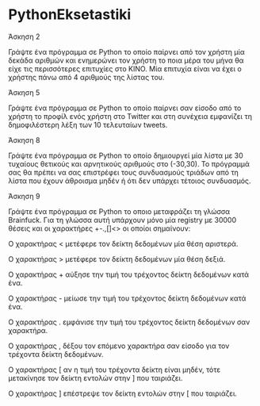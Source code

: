 # PythonEksetastiki

Άσκηση 2

Γράψτε ένα πρόγραμμα σε Python το οποίο παίρνει από τον χρήστη μία δεκάδα αριθμών και ενημερώνει τον χρήστη το ποια μέρα του μήνα θα είχε τις περισσότερες επιτυχίες στο KINO. 
Μία επιτυχία είναι να έχει ο χρήστης πάνω από 4 αριθμούς της λίστας του.

Άσκηση 5

Γράψτε ένα πρόγραμμα σε Python το οποίο παίρνει σαν είσοδο από το χρήστη το προφίλ ενός χρήστη στο Twitter και στη συνέχεια εμφανίζει τη δημοφιλέστερη λέξη των 10 τελευταίων tweets.

Άσκηση 8

Γράψτε ένα πρόγραμμα σε Python το οποίο δημιουργεί μία λίστα με 30 τυχαίους θετικούς και αρνητικούς αριθμούς στο (-30,30). 
Το πρόγραμμά σας θα πρέπει να σας επιστρέφει τους συνδυασμούς τριάδων από τη λίστα που έχουν άθροισμα μηδέν ή ότι δεν υπάρχει τέτοιος συνδυασμός.

Άσκηση 9

Γράψτε ένα πρόγραμμα σε Python το οποιο μεταφράζει τη γλώσσα Brainfuck. Για τη γλώσσα αυτή υπάρχουν μόνο μία registry με 30000 θέσεις και οι χαρακτήρες +-.,[]<> οι οποίοι σημαίνουν:

Ο χαρακτήρας < μετέφερε τον δείκτη δεδομένων μία θέση αριστερά.

Ο χαρακτήρας > μετέφερε τον δείκτη δεδομένων μία θέση δεξιά.

Ο χαρακτήρας + αύξησε την τιμή του τρέχοντος δείκτη δεδομένων κατά ένα.

Ο χαρακτήρας - μείωσε την τιμή του τρέχοντος δείκτη δεδομένων κατά ένα.

Ο χαρακτήρας . εμφάνισε την τιμή του τρέχοντος δείκτη δεδομένων σαν χαρακτήρα.

Ο χαρακτήρας , δέξου τον επόμενο χαρακτήρα σαν είσοδο για τον τρέχοντα δείκτη δεδομένων.

Ο χαρακτήρας [ αν η τιμή του τρέχοντα δείκτη είναι μηδέν, τότε μετακίνησε τον δείκτη εντολών στην ] που ταιριάζει.

Ο χαρακτήρας ] επέστρεψε τον δείκτη εντολών στην [ που ταιριάζει.
